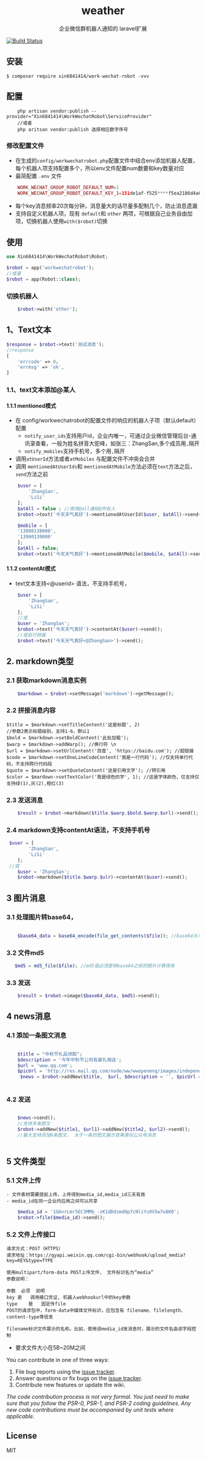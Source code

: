 <h1 align="center"> weather </h1>

<p align="center"> 企业微信群机器人通知的 laravel扩展</p>

[![Build Status](https://travis-ci.org/xin6841414/Weather.svg?branch=master)](https://travis-ci.org/xin6841414/Weather)


## 安装

```shell
$ composer require xin6841414/work-wechat-robot -vvv
```


## 配置
```
    php artisan vendor:publish --provider="Xin6841414\WorkWechatRobot\ServiceProvider"
    //或者
    php aritsan vendor:publish 选择相应数字序号
```
### 修改配置文件
- 在生成的`config/workwechatrobot.php`配置文件中结合env添加机器人配置，每个机器人项支持配置多个，所以env文件配置num数要和key数量对应
- 最简配置 `.env` 文件
```php
    WORK_WECHAT_GROUP_ROBOT_DEFAULT_NUM=1
    WORK_WECHAT_GROUP_ROBOT_DEFAULT_KEY_1=151de1af-f525****f5ea2186d4a0 //你的机器人key
```
- 每个key消息频率20次每分钟，消息量大的话尽量多配制几个，防止消息遗漏
- 支持自定义机器人项，现有 `default`和 `other` 两项，可根据自己业务自由加项，切换机器人使用`with($robot)`切换
## 使用

```php
use Xin6841414\WorkWechatRobot\Robot;

$robot = app('workwechatrobot');
//或者 
$robot = app(Robot::class);
```
### 切换机器人
```php
    $robot->with('other');
```
## 1、Text文本
```php
$response = $robot->text('测试消息');
//response
[
    'errcode' => 0，
    'errmsg' => 'ok',
]
```
### 1.1、text文本添加@某人
#### 1.1.1 mentioned模式
- 在 config/workwechatrobot的配置文件的响应的机器人子项（默认default）配置
  - `notify_user_ids`支持用户id，企业内唯一，可通过企业微信管理后台-通讯录查看，一般为姓名拼音大驼峰，如张三：ZhangSan,多个成员用`,`隔开
  - `notify_mobiles`支持手机号，多个用`,`隔开
- 调用`atUserId`方法或者`atMobiles`  与配置文件不冲突会合并
- 调用 `mentionedAtUserIds`和 `mentionedAtMobile`方法必须在`text`方法之后，`send`方法之前
```php
    $user = [
        'ZhangSan',
        'LiSi'
    ];   
    $atAll = false ; //使用@all通知@所有人
    $robot->text('今天天气真好')->mentionedAtUserId($user, $atAll)->send();
```
```php
    $mobile = [
    '13800138000',
    '13900139000'
    ]; 
    $atAll = false;
    $robot->text('今天天气真好')->mentionedAtMobile($mobile, $atAll)->send();  
```
#### 1.1.2 contentAt模式
- text文本支持<@userid> 语法，不支持手机号，
```php
    $user = [
        'ZhangSan',
        'LiSi'
    ]; 
    //或
    $user = 'ZhangSan';
    $robot->text('今天天气真好')->contentAt($user)->send();
    //或自行拼接
    $robot->text('今天天气真好<@ZhangSan>')->send();
```
## 2. markdown类型
### 2.1  获取markdown消息实例
```php
    $markdown = $robot->setMessage('markdown')->getMessage();
```
### 2.2 拼接消息内容
    $title = $markdown->setTitleContent('这是标题', 2)
    //参数2表示标题级别，支持1-6，默认1
    $bold = $markdown->setBoldContent('此处加粗');
    $warp = $markdown->addWarp(); //换行符 \n
    $url = $markdown->setUrlContent('百度', 'https://baidu.com'); //超链接
    $code = $markdown->setOneLineCodeContent('我是一行代码'); //仅支持单行代码，不支持跨行代码段
    $quote = $markdown->setQuoteContent('这是引用文字'); //转引用
    $color = $mardown->setTextColor('我是绿色的字', 1); //这是字体颜色，仅支持仅支持绿(1),灰(2),橙红(3)
### 2.3 发送消息
```php
    $result = $robot->markdown($title.$warp.$bold.$warp.$url)->send();
```
### 2.4 markdown支持contentAt语法，不支持手机号
```php
 $user = [
        'ZhangSan',
        'LiSi'
    ]; 
 //或
    $user = 'ZhangSan';
    $robot->markdown($title.$warp.$ulr)->contentAt($user)->send();
```

    
## 3 图片消息
### 3.1 处理图片转base64，
```php
     
    $base64_data = base64_encode(file_get_contents($file)); //base64头可带可不带；
```
### 3.2 文件md5
 ```php
    $md5 = md5_file($file); //md5值必须是转base64之前的图片计算得来
```
### 3.3 发送

```php
    $result = $robot->image($base64_data, $md5)->send();
```

## 4 news消息
### 4.1 添加一条图文消息
```php

    $title = "中秋节礼品领取";
    $description = '今年中秋节公司有豪礼相送';
    $url = 'www.qq.com';
    $picUrl = 'http://res.mail.qq.com/node/ww/wwopenmng/images/independent/doc/test_pic_msg1.png';
     $news = $robot->addNew($title,  $url, $description = '', $picUrl = '');
      
```
### 4.2 发送
```php

    $news->send();
    //支持多条图文
    $robot->addNew($title1, $url1)->addNew($title2, $url2)->send();
    //最大支持添加8条图文， 大于一条的图文展示效果类似公众号消息
    
```


## 5 文件类型
### 5.1 文件上传
    - 文件素材需要提前上传，上传得到media_id,media_id三天有效
    - media_id在同一企业内应用之间可以共享
```php
    $media_id = '1G6nrLmr5EC3MMb_-zK1dDdzmd0p7cNliYu9V5w7o8K0';
    $robot->file($media_id)->send();
```
### 5.2 文件上传接口
    请求方式：POST（HTTPS）
    请求地址：https://qyapi.weixin.qq.com/cgi-bin/webhook/upload_media?key=KEY&type=TYPE
    
    使用multipart/form-data POST上传文件， 文件标识名为”media”
    参数说明：
    
    参数	必须	说明
    key	是	调用接口凭证, 机器人webhookurl中的key参数
    type	是	固定传file
    POST的请求包中，form-data中媒体文件标识，应包含有 filename、filelength、content-type等信息
    
    filename标识文件展示的名称。比如，使用该media_id发消息时，展示的文件名由该字段控制
    
-  要求文件大小在5B~20M之间


You can contribute in one of three ways:

1. File bug reports using the [issue tracker](https://github.com/xin6841414/weather/issues).
2. Answer questions or fix bugs on the [issue tracker](https://github.com/xin6841414/weather/issues).
3. Contribute new features or update the wiki.

_The code contribution process is not very formal. You just need to make sure that you follow the PSR-0, PSR-1, and PSR-2 coding guidelines. Any new code contributions must be accompanied by unit tests where applicable._

## License

MIT